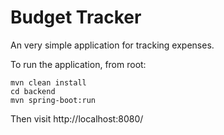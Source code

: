 # Budget Tracker

An very simple application for tracking expenses.

To run the application, from root:

```
mvn clean install
cd backend
mvn spring-boot:run
```

Then visit http://localhost:8080/

